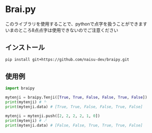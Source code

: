 # Brai.py
このライブラリを使用することで、pythonで点字を扱うことができます  
いまのところ8点点字は使用できないのでご注意ください

## インストール
```bash
pip install git+https://github.com/naisu-dev/braipy.git
```

## 使用例
```python
import braipy

mytenji = braipy.Tenji([True, True, False, False, True, False])
print(mytenji) # ⠓
print(mytenji.data) # [True, True, False, False, True, False]

mytenji = mytenji.push([2, 2, 2, 2, 1, 0])
print(mytenji) # ⠜
print(mytenji.data) # [False, False, True, True, True, False]
```
